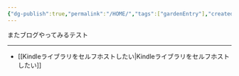 ```yaml
---
{"dg-publish":true,"permalink":"/HOME/","tags":["gardenEntry"],"created":"2025-06-02T13:14:38.699+09:00","updated":"2025-06-06T17:03:00.876+09:00"}
---
```


またブログやってみるテスト
***
- [[Kindleライブラリをセルフホストしたい\|Kindleライブラリをセルフホストしたい]]